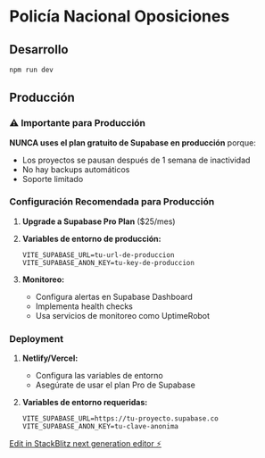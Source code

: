 # Policía Nacional Oposiciones

## Desarrollo

```bash
npm run dev
```

## Producción

### ⚠️ Importante para Producción

**NUNCA uses el plan gratuito de Supabase en producción** porque:
- Los proyectos se pausan después de 1 semana de inactividad
- No hay backups automáticos
- Soporte limitado

### Configuración Recomendada para Producción

1. **Upgrade a Supabase Pro Plan** ($25/mes)
2. **Variables de entorno de producción:**
   ```
   VITE_SUPABASE_URL=tu-url-de-produccion
   VITE_SUPABASE_ANON_KEY=tu-key-de-produccion
   ```

3. **Monitoreo:**
   - Configura alertas en Supabase Dashboard
   - Implementa health checks
   - Usa servicios de monitoreo como UptimeRobot

### Deployment

1. **Netlify/Vercel:**
   - Configura las variables de entorno
   - Asegúrate de usar el plan Pro de Supabase

2. **Variables de entorno requeridas:**
   ```
   VITE_SUPABASE_URL=https://tu-proyecto.supabase.co
   VITE_SUPABASE_ANON_KEY=tu-clave-anonima
   ```

[Edit in StackBlitz next generation editor ⚡️](https://stackblitz.com/~/github.com/nachocastillejo/sb1-uk64qnav)